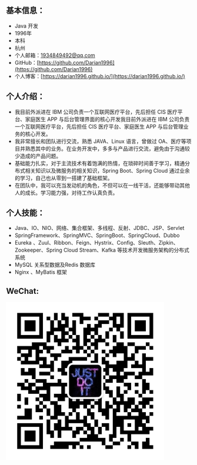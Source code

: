 ## 基本信息：

- Java 开发
- 1996年
- 本科
- 杭州
- 个人邮箱：1934849492@qq.com
- GitHub：[https://github.com/Darian1996](https://github.com/Darian1996)
- 个人博客：[https://darian1996.github.io/](https://darian1996.github.io/)



## 个人介绍：

- 我目前外派进在 IBM 公司负责一个互联网医疗平台，先后担任 CIS 医疗平台、家庭医生 APP 与后台管理界面的核心开发我目前外派进在 IBM 公司负责一个互联网医疗平台，先后担任 CIS 医疗平台、家庭医生 APP 与后台管理业务的核心开发。
- 我非常擅长和团队进行交流，熟悉 JAVA、Linux 语言，曾做过 OA、医疗等项目并熟悉其中的业务。在业务开发中，多多与产品进行交流，避免由于沟通较少造成的产品问题。
- 基础能力扎实，对于主流技术有着饱满的热情，在琐碎时间善于学习，精通分布式相关知识以及微服务的相关知识，Spring Boot、Spring Cloud 通过业余的学习，自己也从零到一搭建了基础框架。
- 在团队中，我可以充当发动机的角色，不但可以在一线干活，还能够带动其他人的成长。学习能力强，对待工作认真负责。



## 个人技能：

- Java、IO、NIO、网络、集合框架、多线程、反射、JDBC、JSP、Servlet
- SpringFramework、SpringMVC、SpringBoot、SpringCloud、Dubbo
- Eureka 、Zuul、Ribbon、Feign、Hystrix、Config、Sleuth、Zipkin、Zookeeper、Spring Cloud Stream、Kafka 等技术开发微服务架构的分布式系统
- MySQL 关系型数据及Redis 数据库
- Nginx 、MyBatis 框架



## WeChat:

![1544543394328](/img/wechat.jpg)

